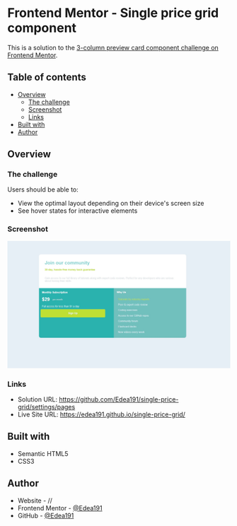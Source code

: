 # Frontend Mentor - Single price grid component

This is a solution to the [3-column preview card component challenge on Frontend Mentor](https://www.frontendmentor.io/challenges/single-price-grid-component-5ce41129d0ff452fec5abbbc).

## Table of contents

- [Overview](#overview)
  - [The challenge](#the-challenge)
  - [Screenshot](#screenshot)
  - [Links](#links)
- [Built with](#built-with)
- [Author](#author)

## Overview

### The challenge

Users should be able to:

- View the optimal layout depending on their device's screen size
- See hover states for interactive elements

### Screenshot

![](./screenshot.jpg)

### Links

- Solution URL: https://github.com/Edea191/single-price-grid/settings/pages
- Live Site URL: https://edea191.github.io/single-price-grid/

## Built with

- Semantic HTML5
- CSS3


## Author

- Website - //
- Frontend Mentor - [@Edea191](https://www.frontendmentor.io/profile/Edea191)
- GitHub - [@Edea191](https://github.com/Edea191)